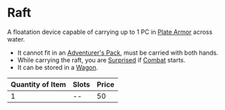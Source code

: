 # Raft

A floatation device capable of carrying up to 1 PC in [Plate Armor](../../Armor/Mundane%20Armor/Plate%20Armor.md) across water.

- It cannot fit in an [Adventurer's Pack](../100%20Coins/Adventurer's%20Pack.md), must be carried with both hands.
- While carrying the raft, you are [Surprised](../../../Game%20Procedures/Conditions/Surprised.md) if [Combat](../../../Game%20Procedures/Combat/Combat.md) starts.
- It can be stored in a [Wagon](../250%20Coins/Wagon.md).

| Quantity of Item |  Slots | Price |
| ---------------- | ------ | ----- |
| 1                | --     | 50    |
